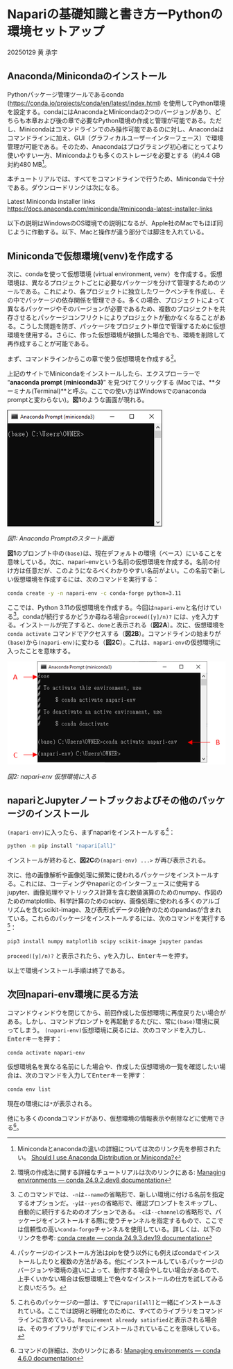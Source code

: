 # Napariの基礎知識と書き方ーPythonの環境セットアップ

20250129 黄 承宇

## Anaconda/Minicondaのインストール

Pythonパッケージ管理ツールであるconda (https://conda.io/projects/conda/en/latest/index.html) を使用してPython環境を設定する。condaにはAnacondaとMinicondaの2つのバージョンがあり、どちらも本章および後の章で必要なPython環境の作成と管理が可能である。ただし、Minicondaはコマンドラインでのみ操作可能であるのに対し、Anacondaはコマンドラインに加え、GUI（グラフィカルユーザーインターフェース）で環境管理が可能である。そのため、Anacondaはプログラミング初心者にとってより使いやすい一方、Minicondaよりも多くのストレージを必要とする（約4.4 GB対約480 MB[^1]。

本チュートリアルでは、すべてをコマンドラインで行うため、Minicondaで十分である。ダウンロードリンクは次になる。

Latest Miniconda installer links
https://docs.anaconda.com/miniconda/#miniconda-latest-installer-links

以下の説明はWindowsのOS環境での説明になるが、Apple社のMacでもほぼ同じように作動する。以下、Macと操作が違う部分では脚注を入れている。

[^1]: Minicondaとanacondaの違いの詳細については次のリンク先を参照されたい。
[Should I use Anaconda Distribution or Miniconda?](https://docs.anaconda.com/distro-or-miniconda/)


## Minicondaで仮想環境(venv)を作成する

次に、condaを使って仮想環境 (virtual environment, venv）を作成する。仮想環境は、異なるプロジェクトごとに必要なパッケージを分けて管理するためのツールである。これにより、各プロジェクトに独立したワークベンチを作成し、その中でパッケージの依存関係を管理できる。多くの場合、プロジェクトによって異なるパッケージやそのバージョンが必要であるため、複数のプロジェクトを共存させるとパッケージコンフリクトによりプロジェクトが動かなくなることがある。こうした問題を防ぎ、パッケージをプロジェクト単位で管理するために仮想環境を使用する。さらに、作った仮想環境が破損した場合でも、環境を削除して再作成することが可能である。

まず、コマンドラインからこの章で使う仮想環境を作成する[^2]。

上記のサイトでMinicondaをインストールしたら、エクスプローラーで “**anaconda prompt (miniconda3)**” を見つけてクリックする (Macでは、**ターミナル(Terminal)**と呼ぶ。ここでの使い方はWindowsでのanaconda promptと変わらない)。**図1**のような画面が現れる。

![Anaconda Promptのスタート画面](figs/1_anaconda_prompt_start.png)

*図1: Anaconda Promptのスタート画面*

**図1**のプロンプト中の`(base)`は、現在デフォルトの環境（ベース）にいることを意味している。次に、napari-envという名前の仮想環境を作成する。名前の付け方は任意だが、このようになるべくわかりやすい名前がよい。この名前で新しい仮想環境を作成するには、次のコマンドを実行する：

```bash
conda create -y -n napari-env -c conda-forge python=3.11
```

ここでは、Python 3.11の仮想環境を作成する。今回は`napari-env`と名付けている[^3]。condaが続行するかどうか尋ねる場合`proceed([y]/n)?` には、`y`を入力する。インストールが完了すると、`done`と表示される（**図2A**）。次に、仮想環境を `conda activate` コマンドでアクセスする（**図2B**）。コマンドラインの始まりが `(base)`から`(napari-env)`に変わる（**図2C**）。これは、`napari-env`の仮想環境に入ったことを意味する。

![napari-env 仮想環境に入る](figs/2_entering_napari_env.png)

*図2: napari-env 仮想環境に入る*

[^2]: 環境の作成法に関する詳細なチュートリアルは次のリンクにある: [Managing environments — conda 24.9.2.dev8 documentation](https://docs.conda.io/projects/conda/en/latest/user-guide/tasks/manage-environments.html)

[^3]: このコマンドでは、`-n`は`--name`の省略形で、新しい環境に付ける名前を指定するオプションだ。`-y`は`--yes`の省略形で、確認プロンプトをスキップし、自動的に続行するためのオプションである。`-c`は`--channel`の省略形で、パッケージをインストールする際に使うチャンネルを指定するもので、ここでは信頼性の高い`conda-forge`チャンネルを使用している。詳しくは、以下のリンクを参考: [conda create — conda 24.9.3.dev19 documentation](https://docs.conda.io/projects/conda/en/latest/commands/create.html#positional-arguments)


## napariとJupyterノートブックおよびその他のパッケージのインストール

`(napari-env)`に入ったら、まずnapariをインストールする[^4]：

```bash
python -m pip install "napari[all]"
```

インストールが終わると、**図2C**の`(napari-env) ...>` が再び表示される。

次に、他の画像解析や画像処理に頻繁に使われるパッケージをインストールする。これには、コーディングやnapariとのインターフェースに使用するjupyter、画像処理やマトリックス計算を含む数値演算のためのnumpy、作図のためのmatplotlib、科学計算のためのscipy、画像処理に使われる多くのアルゴリズムを含むscikit-image、及び表形式データの操作のためのpandasが含まれている。これらのパッケージをインストールするには、次のコマンドを実行する[^5]：

```bash
pip3 install numpy matplotlib scipy scikit-image jupyter pandas
```

`proceed([y]/n)?` と表示されたら、`y`を入力し、<kbd>Enter</kbd>キーを押す。

以上で環境インストール手順は終了である。

[^4]: パッケージのインストール方法はpipを使う以外にも例えばcondaでインストールしたりと複数の方法がある。他にインストールしているパッケージのバージョンや環境の違いによって、動作する場合やしない場合があるので、上手くいかない場合は仮想環境上で色々なインストールの仕方を試してみると良いだろう。

[^5]: これらのパッケージの一部は、すでに`napari[all]`と一緒にインストールされている。ここでは説明と明確化のために、すべてのライブラリをコマンドラインに含めている。`Requirement already satisfied`と表示される場合は、そのライブラリがすでにインストールされていることを意味している。

## 次回napari-env環境に戻る方法

コマンドウィンドウを閉じてから、前回作成した仮想環境に再度戻りたい場合がある。しかし、コマンドプロンプトを再起動するたびに、常に`(base)`環境に戻ってしまう。 `(napari-env)`仮想環境に戻るには、次のコマンドを入力し、<kbd>Enter</kbd>キーを押す：

```bash
conda activate napari-env
```

仮想環境名を異なる名前にした場合や、作成した仮想環境の一覧を確認したい場合は、次のコマンドを入力して<kbd>Enter</kbd>キーを押す：

```bash
conda env list
```

現在の環境には`*`が表示される。

他にも多くのcondaコマンドがあり、仮想環境の情報表示や削除などに使用できる[^6]。

[^6]: コマンドの詳細は、次のリンクにある: [Managing environments — conda 4.6.0 documentation](https://docs.conda.io/projects/conda/en/4.6.0/user-guide/tasks/manage-environments.html)